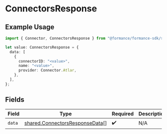 # ConnectorsResponse

## Example Usage

```typescript
import { Connector, ConnectorsResponse } from "@formance/formance-sdk/sdk/models/shared";

let value: ConnectorsResponse = {
  data: [
    {
      connectorID: "<value>",
      name: "<value>",
      provider: Connector.Atlar,
    },
  ],
};
```

## Fields

| Field                                                                                   | Type                                                                                    | Required                                                                                | Description                                                                             |
| --------------------------------------------------------------------------------------- | --------------------------------------------------------------------------------------- | --------------------------------------------------------------------------------------- | --------------------------------------------------------------------------------------- |
| `data`                                                                                  | [shared.ConnectorsResponseData](../../../sdk/models/shared/connectorsresponsedata.md)[] | :heavy_check_mark:                                                                      | N/A                                                                                     |